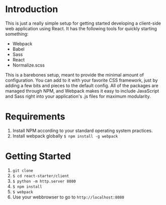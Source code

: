 Introduction
============
This is just a really simple setup for getting started developing a client-side
web application using React. It has the following tools for quickly starting
something:

* Webpack
* Babel
* Sass
* React
* Normalize.scss

This is a barebones setup, meant to provide the minimal amount of configuration.
You can add to it with your favorite CSS framework, just by adding a few bits
and pieces to the default config. All of the packages are managed through NPM,
and Webpack makes it easy to include JavaScript and Sass right into your
application's .js files for maximum modularity.

Requirements
============

1. Install NPM according to your standard operating system practices.
2. Install webpack globally ```$ npm install -g webpack```

Getting Started
===============

1. ```git clone```
2. ```$ cd react-starter/client```
3. ```$ python -m http.server 8080```
4. ```$ npm install```
5. ```$ webpack```
6. Use your webbrowser to go to ```http://localhost:8080```
